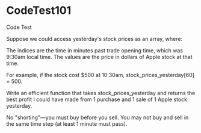 # CodeTest101

Code Test

Suppose we could access yesterday's stock prices as an array, where:

The indices are the time in minutes past trade opening time, which was 9:30am local time.
The values are the price in dollars of Apple stock at that time.

For example, if the stock cost $500 at 10:30am, stock_prices_yesterday[60] = 500.

Write an efficient function that takes stock_prices_yesterday and returns the best profit I could have made from 1 purchase and 1 sale of 1 Apple stock yesterday.

No "shorting"—you must buy before you sell. You may not buy and sell in the same time step (at least 1 minute must pass).
